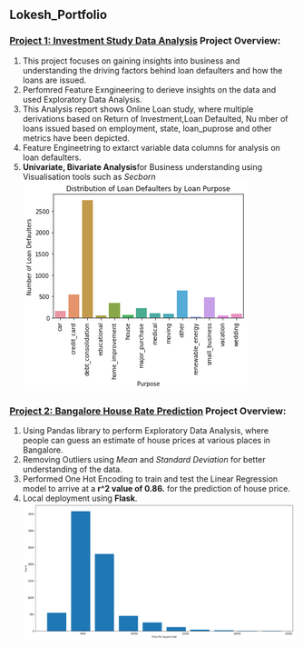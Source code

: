 ## Lokesh_Portfolio
### [Project 1: Investment Study Data Analysis](https://github.com/Lokeshrathi/Investment-Study-) Project Overview:

1. This project focuses on gaining insights into business and understanding the driving factors behind loan defaulters and how the loans are issued.
2. Perfomred Feature Exngineering to derieve insights on the data and used Exploratory Data Analysis.
3. This Analysis report shows Online Loan study, where multiple derivations based on Return of Investment,Loan Defaulted, Nu mber of loans issued based on employment, state, loan_puprose and other metrics have been depicted.
4. Feature Engineetring to extarct variable data columns for analysis on loan defaulters.
5. **Univariate, Bivariate Analysis**for Business understanding using Visualisation tools such as *Secborn*
![](/images/download.png)

### [Project 2: Bangalore House Rate Prediction](https://github.com/Lokeshrathi/Bangalore-house-s-rate) Project Overview:

1. Using Pandas library to perform Exploratory Data Analysis, where people can guess an estimate of house prices at various places in Bangalore.
2. Removing Outliers using *Mean* and *Standard Deviation* for better understanding of the data.
3. Performed One Hot Encoding to train and test the Linear Regression model to arrive at a **r^2 value of 0.86.** for the prediction of house price.
4. Local deployment using **Flask**.
![](/images/download%20(3).png)
 
